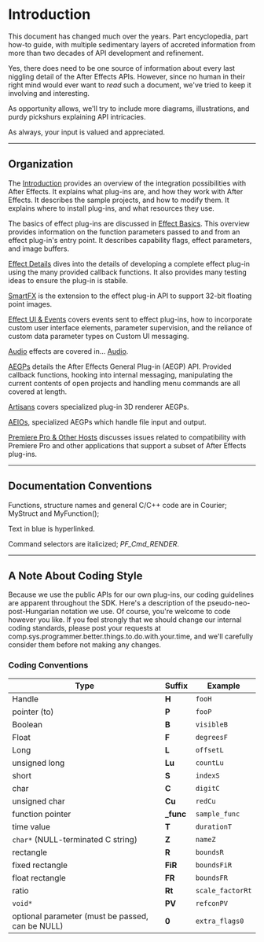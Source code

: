 # Introduction

This document has changed much over the years. Part encyclopedia, part how-to guide, with multiple sedimentary layers of accreted information from more than two decades of API development and refinement.

Yes, there does need to be one source of information about every last niggling detail of the After Effects APIs. However, since no human in their right mind would ever want to *read* such a document, we've tried to keep it involving and interesting.

As opportunity allows, we'll try to include more diagrams, illustrations, and purdy pickshurs explaining API intricacies.

As always, your input is valued and appreciated.

---

## Organization

The [Introduction](intro/intro.md#intro-intro) provides an overview of the integration possibilities with After Effects. It explains what plug-ins are, and how they work with After Effects. It describes the sample projects, and how to modify them. It explains where to install plug-ins, and what resources they use.

The basics of effect plug-ins are discussed in [Effect Basics](effect-basics/effect-basics.md#effect-basics-effect-basics). This overview provides information on the function parameters passed to and from an effect plug-in's entry point. It describes capability flags, effect parameters, and image buffers.

[Effect Details](effect-details/effect-details.md#effect-details-effect-details) dives into the details of developing a complete effect plug-in using the many provided callback functions. It also provides many testing ideas to ensure the plug-in is stabile.

[SmartFX](smartfx/smartfx.md#smartfx-smartfx) is the extension to the effect plug-in API to support 32-bit floating point images.

[Effect UI & Events](effect-ui-events/effect-ui-events.md#effect-ui-events-effect-ui-events) covers events sent to effect plug-ins, how to incorporate custom user interface elements, parameter supervision, and the reliance of custom data parameter types on Custom UI messaging.

[Audio](audio/audio.md#audio-audio) effects are covered in… [Audio](audio/audio.md#audio-audio).

[AEGPs](aegps/aegps.md#aegps-aegps) details the After Effects General Plug-in (AEGP) API. Provided callback functions, hooking into internal messaging, manipulating the current contents of open projects and handling menu commands are all covered at length.

[Artisans](artisans/artisans.md#artisans-artisans) covers specialized plug-in 3D renderer AEGPs.

[AEIOs](aeios/aeios.md#aeios-aeios), specialized AEGPs which handle file input and output.

[Premiere Pro & Other Hosts](ppro/ppro.md#ppro-ppro) discusses issues related to compatibility with Premiere Pro and other applications that support a subset of After Effects plug-ins.

---

## Documentation Conventions

Functions, structure names and general C/C++ code are in Courier; MyStruct and MyFunction();

Text in blue is hyperlinked.

Command selectors are italicized; *PF_Cmd_RENDER*.

---

## A Note About Coding Style

Because we use the public APIs for our own plug-ins, our coding guidelines are apparent throughout the SDK. Here's a description of the pseudo-neo-post-Hungarian notation we use. Of course, you're welcome to code however you like. If you feel strongly that we should change our internal coding standards, please post your requests at comp.sys.programmer.better.things.to.do.with.your.time, and we'll carefully consider them before not making any changes.

### Coding Conventions

| Type                                             | Suffix     | Example          |
|--------------------------------------------------|------------|------------------|
| Handle                                           | **H**      | `fooH`           |
| pointer (to)                                     | **P**      | `fooP`           |
| Boolean                                          | **B**      | `visibleB`       |
| Float                                            | **F**      | `degreesF`       |
| Long                                             | **L**      | `offsetL`        |
| unsigned long                                    | **Lu**     | `countLu`        |
| short                                            | **S**      | `indexS`         |
| char                                             | **C**      | `digitC`         |
| unsigned char                                    | **Cu**     | `redCu`          |
| function pointer                                 | **\_func** | `sample_func`    |
| time value                                       | **T**      | `durationT`      |
| `char*` (NULL-terminated C string)               | **Z**      | `nameZ`          |
| rectangle                                        | **R**      | `boundsR`        |
| fixed rectangle                                  | **FiR**    | `boundsFiR`      |
| float rectangle                                  | **FR**     | `boundsFR`       |
| ratio                                            | **Rt**     | `scale_factorRt` |
| `void*`                                          | **PV**     | `refconPV`       |
| optional parameter (must be passed, can be NULL) | **0**      | `extra_flags0`   |
